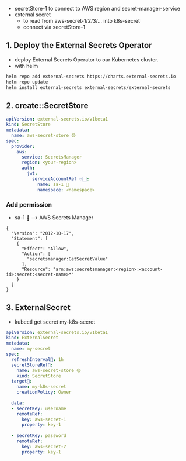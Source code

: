 - secretStore-1 to connect to AWS region and secret-manager-service
- external secret
    - to read from aws-secret-1/2/3/... into k8s-secret 
    - connect via secretStore-1
  
## 1. Deploy the External Secrets Operator
- deploy External Secrets Operator to our Kubernetes cluster.
- with helm
```bash
helm repo add external-secrets https://charts.external-secrets.io
helm repo update
helm install external-secrets external-secrets/external-secrets
```

## 2. create::SecretStore
```yaml
apiVersion: external-secrets.io/v1beta1
kind: SecretStore
metadata:
  name: aws-secret-store 🟡
spec:
  provider:
    aws:
      service: SecretsManager
      region: <your-region>
      auth:
        jwt:
          serviceAccountRef 👈🏻: 
            name: sa-1 🔸
            namespace: <namespace>
```

### Add permission
- sa-1 🔸 --> AWS Secrets Manager
```json5
{
  "Version": "2012-10-17",
  "Statement": [
    {
      "Effect": "Allow",
      "Action": [
        "secretsmanager:GetSecretValue"
      ],
      "Resource": "arn:aws:secretsmanager:<region>:<account-id>:secret:<secret-name>*"
    }
  ]
}
```

## 3. ExternalSecret
- kubectl get secret my-k8s-secret

```yaml
apiVersion: external-secrets.io/v1beta1
kind: ExternalSecret
metadata:
  name: my-secret
spec:
  refreshInterval🔸: 1h
  secretStoreRef🔸:
    name: aws-secret-store 🟡
    kind: SecretStore
  target🔸:
    name: my-k8s-secret
    creationPolicy: Owner
    
  data:
  - secretKey: username
    remoteRef:
      key: aws-secret-1
      property: key-1
      
  - secretKey: password
    remoteRef:
      key: aws-secret-2
      property: key-1

```

